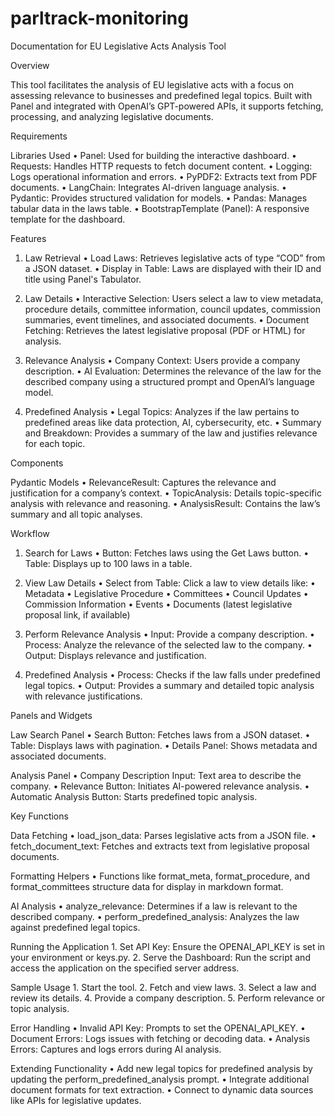 # parltrack-monitoring

Documentation for EU Legislative Acts Analysis Tool

Overview

This tool facilitates the analysis of EU legislative acts with a focus on assessing relevance to businesses and predefined legal topics. Built with Panel and integrated with OpenAI’s GPT-powered APIs, it supports fetching, processing, and analyzing legislative documents.

Requirements

Libraries Used
	•	Panel: Used for building the interactive dashboard.
	•	Requests: Handles HTTP requests to fetch document content.
	•	Logging: Logs operational information and errors.
	•	PyPDF2: Extracts text from PDF documents.
	•	LangChain: Integrates AI-driven language analysis.
	•	Pydantic: Provides structured validation for models.
	•	Pandas: Manages tabular data in the laws table.
	•	BootstrapTemplate (Panel): A responsive template for the dashboard.

Features

1. Law Retrieval
	•	Load Laws: Retrieves legislative acts of type “COD” from a JSON dataset.
	•	Display in Table: Laws are displayed with their ID and title using Panel's Tabulator.

2. Law Details
	•	Interactive Selection: Users select a law to view metadata, procedure details, committee information, council updates, commission summaries, event timelines, and associated documents.
	•	Document Fetching: Retrieves the latest legislative proposal (PDF or HTML) for analysis.

3. Relevance Analysis
	•	Company Context: Users provide a company description.
	•	AI Evaluation: Determines the relevance of the law for the described company using a structured prompt and OpenAI’s language model.

4. Predefined Analysis
	•	Legal Topics: Analyzes if the law pertains to predefined areas like data protection, AI, cybersecurity, etc.
	•	Summary and Breakdown: Provides a summary of the law and justifies relevance for each topic.

Components

Pydantic Models
	•	RelevanceResult: Captures the relevance and justification for a company’s context.
	•	TopicAnalysis: Details topic-specific analysis with relevance and reasoning.
	•	AnalysisResult: Contains the law’s summary and all topic analyses.

Workflow

1. Search for Laws
	•	Button: Fetches laws using the Get Laws button.
	•	Table: Displays up to 100 laws in a table.

2. View Law Details
	•	Select from Table: Click a law to view details like:
	•	Metadata
	•	Legislative Procedure
	•	Committees
	•	Council Updates
	•	Commission Information
	•	Events
	•	Documents (latest legislative proposal link, if available)

3. Perform Relevance Analysis
	•	Input: Provide a company description.
	•	Process: Analyze the relevance of the selected law to the company.
	•	Output: Displays relevance and justification.

4. Predefined Analysis
	•	Process: Checks if the law falls under predefined legal topics.
	•	Output: Provides a summary and detailed topic analysis with relevance justifications.

Panels and Widgets

Law Search Panel
	•	Search Button: Fetches laws from a JSON dataset.
	•	Table: Displays laws with pagination.
	•	Details Panel: Shows metadata and associated documents.

Analysis Panel
	•	Company Description Input: Text area to describe the company.
	•	Relevance Button: Initiates AI-powered relevance analysis.
	•	Automatic Analysis Button: Starts predefined topic analysis.

Key Functions

Data Fetching
	•	load_json_data: Parses legislative acts from a JSON file.
	•	fetch_document_text: Fetches and extracts text from legislative proposal documents.

Formatting Helpers
	•	Functions like format_meta, format_procedure, and format_committees structure data for display in markdown format.

AI Analysis
	•	analyze_relevance: Determines if a law is relevant to the described company.
	•	perform_predefined_analysis: Analyzes the law against predefined legal topics.

Running the Application
	1.	Set API Key: Ensure the OPENAI_API_KEY is set in your environment or keys.py.
	2.	Serve the Dashboard: Run the script and access the application on the specified server address.

Sample Usage
	1.	Start the tool.
	2.	Fetch and view laws.
	3.	Select a law and review its details.
	4.	Provide a company description.
	5.	Perform relevance or topic analysis.

Error Handling
	•	Invalid API Key: Prompts to set the OPENAI_API_KEY.
	•	Document Errors: Logs issues with fetching or decoding data.
	•	Analysis Errors: Captures and logs errors during AI analysis.

Extending Functionality
	•	Add new legal topics for predefined analysis by updating the perform_predefined_analysis prompt.
	•	Integrate additional document formats for text extraction.
	•	Connect to dynamic data sources like APIs for legislative updates.

